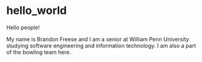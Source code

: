 # hello_world

Hello people!

My name is Brandon Freese and I am a senior at William Penn University studying software engineering and information technology.  I am also a part of the bowling team here.
